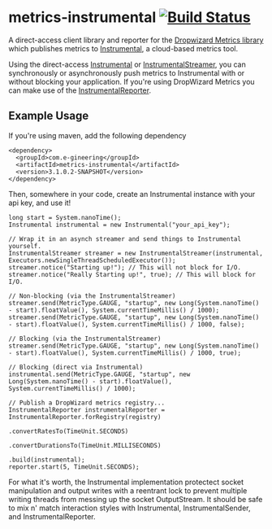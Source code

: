 # metrics-instrumental [![Build Status](https://travis-ci.org/egineering-llc/metrics-instrumental.svg?branch=master)](https://travis-ci.org/egineering-llc/metrics-instrumental)

A direct-access client library and reporter for the [Dropwizard Metrics library](http://dropwizard.github.io/metrics) which publishes metrics to [Instrumental](http://instrumentalapp.com), a cloud-based metrics tool.

Using the direct-access [Instrumental](src/main/java/com/e_gineering/metrics/instrumental/Instrumental.java) or [InstrumentalStreamer](src/main/java/com/e_gineering/metrics/instrumental/InstrumentalStreamer.java), you can synchronously or asynchronously push metrics to Instrumental with or without blocking your application.
If you're using DropWizard Metrics you can make use of the [InstrumentalReporter](src/main/java/com/e_gineering/metrics/instrumental/InstrumentalReporter.java).

## Example Usage
If you're using maven, add the following dependency

```
<dependency>
  <groupId>com.e-gineering</groupId>
  <artifactId>metrics-instrumental</artifactId>
  <version>3.1.0.2-SNAPSHOT</version>
</dependency>
```

Then, somewhere in your code, create an Instrumental instance with your api key, and use it!

```
long start = System.nanoTime();
Instrumental instrumental = new Instrumental("your_api_key");

// Wrap it in an asynch streamer and send things to Instrumental yourself.
InstrumentalStreamer streamer = new InstrumentalStreamer(instrumental, Executors.newSingleThreadScheduledExecutor());
streamer.notice("Starting up!"); // This will not block for I/O.
streamer.notice("Really Starting up!", true); // This will block for I/O.

// Non-blocking (via the InstrumentalStreamer)
streamer.send(MetricType.GAUGE, "startup", new Long(System.nanoTime() - start).floatValue(), System.currentTimeMillis() / 1000); 
streamer.send(MetricType.GAUGE, "startup", new Long(System.nanoTime() - start).floatValue(), System.currentTimeMillis() / 1000, false); 

// Blocking (via the InstrumentalStreamer)
streamer.send(MetricType.GAUGE, "startup", new Long(System.nanoTime() - start).floatValue(), System.currentTimeMillis() / 1000, true); 

// Blocking (direct via Instrumental)
instrumental.send(MetricType.GAUGE, "startup", new Long(System.nanoTime() - start).floatValue(), System.currentTimeMillis() / 1000); 

// Publish a DropWizard metrics registry...
InstrumentalReporter instrumentalReporter = InstrumentalReporter.forRegistry(registry)
                                                                .convertRatesTo(TimeUnit.SECONDS)
                                                                .convertDurationsTo(TimeUnit.MILLISECONDS)
                                                                .build(instrumental);
reporter.start(5, TimeUnit.SECONDS);
```

For what it's worth, the Instrumental implementation protectect socket manipulation and output writes with a reentrant lock to prevent multiple writing threads from messing up the socket OutputStream.
It should be safe to mix n' match interaction styles with Instrumental, InstrumentalSender, and InstrumentalReporter.


